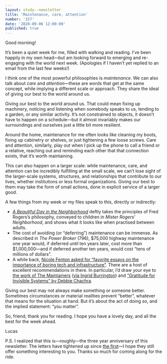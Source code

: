 ```yaml
---
layout: study--newsletter
title: 'Maintenance, care, attention'
number: '157'
date: '2020-09-06 12:00:00'
published: true
---
```


Good morning!

It’s been a quiet week for me, filled with walking and reading. I’ve been happily in my own head—but am looking forward to emerging and re-engaging with the world next week. (Apologies if I haven’t yet replied to an email from the last few weeks!)

I think one of the most powerful philosophies is _maintenance_. We can also talk about _care_ and _attention_—these are words that get at the same concept, while implying a different scale or approach. They share the ideal of giving our best to the world around us.

Giving our best to the world around us. That could mean fixing up machinery, noticing and listening when somebody speaks to us, tending to a garden, or any similar activity. It’s not constrained to objects, it doesn’t have to happen on a schedule—but it almost invariably makes our surroundings and ourselves just a little bit more resilient.

Around the home, maintenance for me often looks like cleaning my boots, fixing up cabinetry or shelves, or just tightening a few loose screws. Care and attention, similarly, play out when I pick up the phone to call a friend or a relative, reaching out and reminding each other that that connection exists, that it’s worth maintaining.

This can also happen on a larger scale: while maintenance, care, and attention can be incredibly fulfilling at the small scale, we can’t lose sight of the larger-scale systems, structures, and relationships that contribute to our lives, whether institutions or less formal organizations. Giving our best to them may take the form of small actions, done in explicit service of a larger good.

A few things from my week or my files speak to this, directly or indirectly:

- [_A Beautiful Day in the Neighborhood_](https://letterboxd.com/film/a-beautiful-day-in-the-neighborhood/) deftly takes the principles of Fred Rogers’s philosophy, conveyed to children in _Mister Rogers’ Neighborhood_, and shows what it looks like when practised between adults.
- The cost of avoiding (or “deferring”) maintenance can be immense. As described in _The Power Broker_ (796), $75,000 highway maintenance one year would, if deferred until ten years later, cost more than $1,000,000—and if deferred another ten years, would cost “tens of millions of dollars”.
- A while back, [Nicole Fenton asked for “favorite essays on the importance of boring tech and infrastructure”](https://twitter.com/nicoleslaw/status/1249701733762285568). There are a host of excellent recommendations in there. In particular, I’d draw your eye to [the work of The Maintainers](https://themaintainers.org/program) ([via Ingrid Burrington](https://twitter.com/lifewinning/status/1249772423815315464)) and [“Gratitude for Invisible Systems” by Debbie Chachra](https://www.theatlantic.com/technology/archive/2017/05/gratitude-for-invisible-systems/526344/).

Giving our best may not always make something or someone better. Sometimes circumstances or material realities prevent “better”, whatever that means for the situation at hand. But it’s about the act of doing so, and the implied statement: “you matter”.

So, friend, thank you for reading. I hope you have a lovely day, and all the best for the week ahead.

Lucas

P.S. I realized that this is—roughly—the three year anniversary of this newsletter. The letters have tightened up since [the first](https://lucascherkewski.com/hit-and-miss/1-earthworming/)—I hope they still offer something interesting to you. Thanks so much for coming along for the ride.